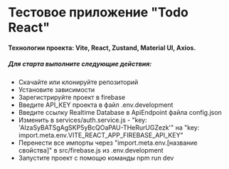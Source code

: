 # Тестовое приложение "Todo React"

#### Технологии проекта: Vite, React, Zustand, Material UI, Axios.

##### Для старта выполните следующие действия:

- Скачайте или клонируйте репозиторий
- Установите зависимости
- Зарегистрируйте проект в firebase
- Введите API_KEY проекта в файл .env.development
- Введите ссылку Realtime Database в ApiEndpoint файла config.json
- Изменить в services/auth.service.js - "key: 'AIzaSyBATSgAgSKP5yBcQOaPAU-THeRurUGZezk'" на "key: import.meta.env.VITE_REACT_APP_FIREBASE_API_KEY"
- Перенести все импорты через "import.meta.env.[название свойства]" в src/firebase.js из .env.development
- Запустите проект с помощю команды npm run dev
